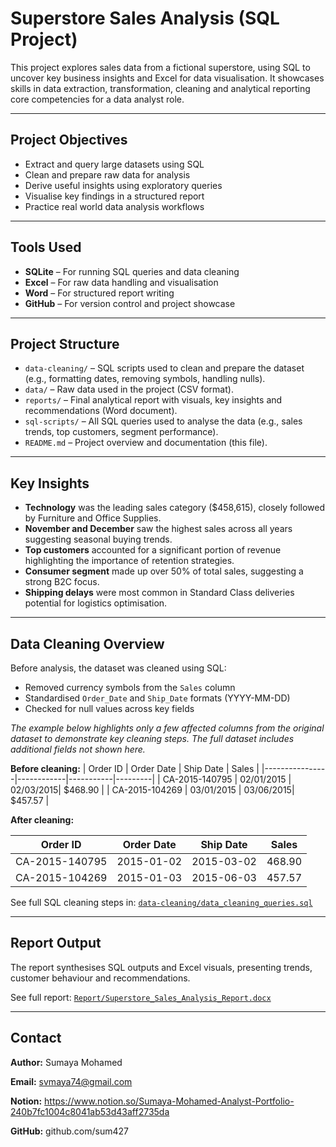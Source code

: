# Superstore Sales Analysis (SQL Project)

This project explores sales data from a fictional superstore, using SQL to uncover key business insights and Excel for data visualisation. It showcases skills in data extraction, transformation, cleaning and analytical reporting core competencies for a data analyst role.

---

## Project Objectives

- Extract and query large datasets using SQL
- Clean and prepare raw data for analysis
- Derive useful insights using exploratory queries
- Visualise key findings in a structured report
- Practice real world data analysis workflows

---

## Tools Used

- **SQLite** – For running SQL queries and data cleaning
- **Excel** – For raw data handling and visualisation
- **Word** – For structured report writing
- **GitHub** – For version control and project showcase

---

## Project Structure

- `data-cleaning/` – SQL scripts used to clean and prepare the dataset (e.g., formatting dates, removing symbols, handling nulls).
- `data/` – Raw data used in the project (CSV format).
- `reports/` – Final analytical report with visuals, key insights and recommendations (Word document).
- `sql-scripts/` – All SQL queries used to analyse the data (e.g., sales trends, top customers, segment performance).
- `README.md` – Project overview and documentation (this file).

---

## Key Insights

- **Technology** was the leading sales category ($458,615), closely followed by Furniture and Office Supplies.
- **November and December** saw the highest sales across all years suggesting seasonal buying trends.
- **Top customers** accounted for a significant portion of revenue highlighting the importance of retention strategies.
- **Consumer segment** made up over 50% of total sales, suggesting a strong B2C focus.
- **Shipping delays** were most common in Standard Class deliveries potential for logistics optimisation.

---

## Data Cleaning Overview

Before analysis, the dataset was cleaned using SQL:
- Removed currency symbols from the `Sales` column
- Standardised `Order_Date` and `Ship_Date` formats (YYYY-MM-DD)
- Checked for null values across key fields

  
*The example below highlights only a few affected columns from the original dataset to demonstrate key cleaning steps. The full dataset includes additional fields not shown here.*

**Before cleaning:**
| Order ID       | Order Date | Ship Date | Sales   |
|----------------|------------|-----------|---------|
| CA-2015-140795 | 02/01/2015 | 02/03/2015| $468.90 |
| CA-2015-104269 | 03/01/2015 | 03/06/2015| $457.57 |

**After cleaning:**

| Order ID       | Order Date | Ship Date | Sales  |
|----------------|------------|-----------|--------|
| CA-2015-140795 | 2015-01-02 | 2015-03-02| 468.90 |
| CA-2015-104269 | 2015-01-03 | 2015-06-03| 457.57 |

See full SQL cleaning steps in: [`data-cleaning/data_cleaning_queries.sql`](data-cleaning/data_cleaning_queries.sql)

---

## Report Output

The report synthesises SQL outputs and Excel visuals, presenting trends, customer behaviour and recommendations.

See full report: [`Report/Superstore_Sales_Analysis_Report.docx`](Report/Superstore_Sales_Analysis_Report.docx)

---

## Contact

**Author:** Sumaya Mohamed  

**Email:** svmaya74@gmail.com 

**Notion:** https://www.notion.so/Sumaya-Mohamed-Analyst-Portfolio-240b7fc1004c8041ab53d43aff2735da

**GitHub:** github.com/sum427

